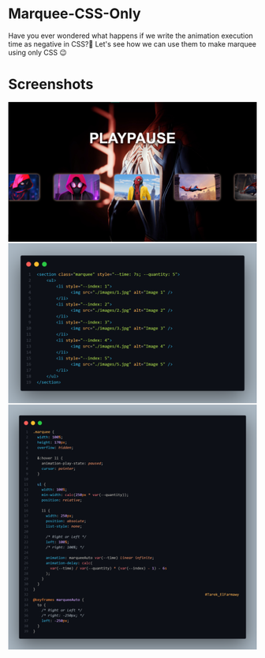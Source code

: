 # Marquee-CSS-Only
Have you ever wondered what happens if we write the animation execution time as negative in CSS?🤯
Let's see how we can use them to make marquee using only CSS 😉

# Screenshots
<div align="center">

![LandingPage](./demo/LandingPage.png)
![HTMLCode](./demo/HTMLCode.png)
![CSSCode](./demo/CSSCode.png)

</div>
